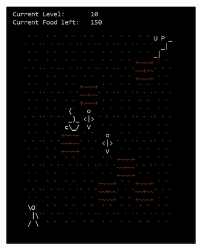 ![Screenshot](https://raw.githubusercontent.com/mgorzelsky/DungeonCrawler/master/Pictures/EscapeFromDarkForestScreenshot.png)
